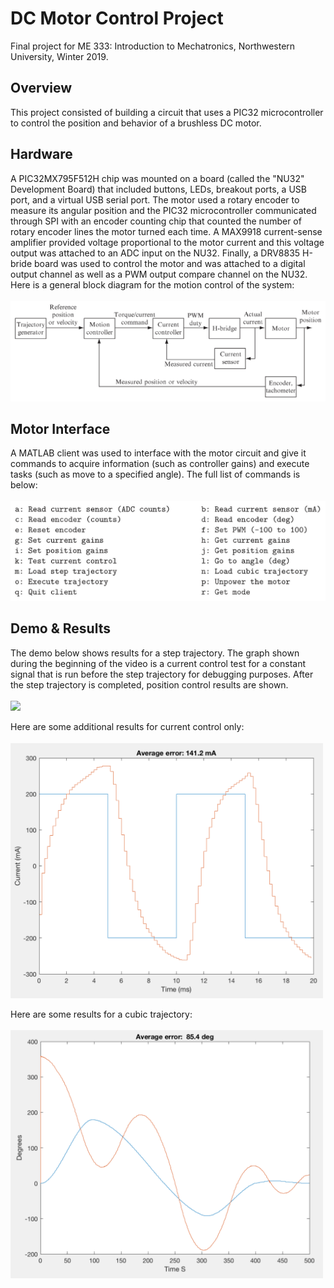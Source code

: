 # DC Motor Control Project
Final project for ME 333: Introduction to Mechatronics, Northwestern University, Winter 2019.

## Overview
This project consisted of building a circuit that uses a PIC32 microcontroller to control the position and behavior of a brushless DC motor. 

## Hardware
A PIC32MX795F512H chip was mounted on a board (called the "NU32" Development Board) that included buttons, LEDs, breakout ports, a USB port, and a virtual USB serial port. The motor used a rotary encoder to measure its angular position and the PIC32 microcontroller communicated through SPI with an encoder counting chip that counted the number of rotary encoder lines the motor turned each time. A MAX9918 current-sense amplifier provided voltage proportional to the motor current and this voltage output was attached to an ADC input on the NU32. Finally, a DRV8835 H-bride board was used to control the motor and was attached to a digital output channel as well as a PWM output compare channel on the NU32. Here is a general block diagram for the motion control of the system:
<br>
<br>
![](images/control_diagram.png)

## Motor Interface
A MATLAB client was used to interface with the motor circuit and give it commands to acquire information (such as controller gains) and execute tasks (such as move to a specified angle). The full list of commands is below:
<br>
<br>
![](images/motor_interface.png)

## Demo & Results
The demo below shows results for a step trajectory. The graph shown during the beginning of the video is a current control test for a constant signal that is run before the step trajectory for debugging purposes. After the step trajectory is completed, position control results are shown.
<br>
<br>
<img src="images/demo.gif" width="400">

Here are some additional results for current control only:
<br>
<br>
<img src="images/current_control.png" width="500">

Here are some results for a cubic trajectory:
<br>
<br>
<img src="images/cubic_control.png" width="500">
